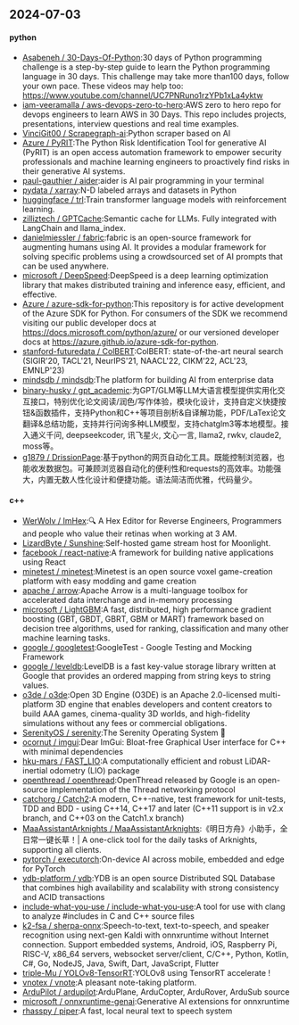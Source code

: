 ## 2024-07-03

#### python
* [Asabeneh / 30-Days-Of-Python](https://github.com/Asabeneh/30-Days-Of-Python):30 days of Python programming challenge is a step-by-step guide to learn the Python programming language in 30 days. This challenge may take more than100 days, follow your own pace. These videos may help too: https://www.youtube.com/channel/UC7PNRuno1rzYPb1xLa4yktw
* [iam-veeramalla / aws-devops-zero-to-hero](https://github.com/iam-veeramalla/aws-devops-zero-to-hero):AWS zero to hero repo for devops engineers to learn AWS in 30 Days. This repo includes projects, presentations, interview questions and real time examples.
* [VinciGit00 / Scrapegraph-ai](https://github.com/VinciGit00/Scrapegraph-ai):Python scraper based on AI
* [Azure / PyRIT](https://github.com/Azure/PyRIT):The Python Risk Identification Tool for generative AI (PyRIT) is an open access automation framework to empower security professionals and machine learning engineers to proactively find risks in their generative AI systems.
* [paul-gauthier / aider](https://github.com/paul-gauthier/aider):aider is AI pair programming in your terminal
* [pydata / xarray](https://github.com/pydata/xarray):N-D labeled arrays and datasets in Python
* [huggingface / trl](https://github.com/huggingface/trl):Train transformer language models with reinforcement learning.
* [zilliztech / GPTCache](https://github.com/zilliztech/GPTCache):Semantic cache for LLMs. Fully integrated with LangChain and llama_index.
* [danielmiessler / fabric](https://github.com/danielmiessler/fabric):fabric is an open-source framework for augmenting humans using AI. It provides a modular framework for solving specific problems using a crowdsourced set of AI prompts that can be used anywhere.
* [microsoft / DeepSpeed](https://github.com/microsoft/DeepSpeed):DeepSpeed is a deep learning optimization library that makes distributed training and inference easy, efficient, and effective.
* [Azure / azure-sdk-for-python](https://github.com/Azure/azure-sdk-for-python):This repository is for active development of the Azure SDK for Python. For consumers of the SDK we recommend visiting our public developer docs at https://docs.microsoft.com/python/azure/ or our versioned developer docs at https://azure.github.io/azure-sdk-for-python.
* [stanford-futuredata / ColBERT](https://github.com/stanford-futuredata/ColBERT):ColBERT: state-of-the-art neural search (SIGIR'20, TACL'21, NeurIPS'21, NAACL'22, CIKM'22, ACL'23, EMNLP'23)
* [mindsdb / mindsdb](https://github.com/mindsdb/mindsdb):The platform for building AI from enterprise data
* [binary-husky / gpt_academic](https://github.com/binary-husky/gpt_academic):为GPT/GLM等LLM大语言模型提供实用化交互接口，特别优化论文阅读/润色/写作体验，模块化设计，支持自定义快捷按钮&函数插件，支持Python和C++等项目剖析&自译解功能，PDF/LaTex论文翻译&总结功能，支持并行问询多种LLM模型，支持chatglm3等本地模型。接入通义千问, deepseekcoder, 讯飞星火, 文心一言, llama2, rwkv, claude2, moss等。
* [g1879 / DrissionPage](https://github.com/g1879/DrissionPage):基于python的网页自动化工具。既能控制浏览器，也能收发数据包。可兼顾浏览器自动化的便利性和requests的高效率。功能强大，内置无数人性化设计和便捷功能。语法简洁而优雅，代码量少。

#### c++
* [WerWolv / ImHex](https://github.com/WerWolv/ImHex):🔍 A Hex Editor for Reverse Engineers, Programmers and people who value their retinas when working at 3 AM.
* [LizardByte / Sunshine](https://github.com/LizardByte/Sunshine):Self-hosted game stream host for Moonlight.
* [facebook / react-native](https://github.com/facebook/react-native):A framework for building native applications using React
* [minetest / minetest](https://github.com/minetest/minetest):Minetest is an open source voxel game-creation platform with easy modding and game creation
* [apache / arrow](https://github.com/apache/arrow):Apache Arrow is a multi-language toolbox for accelerated data interchange and in-memory processing
* [microsoft / LightGBM](https://github.com/microsoft/LightGBM):A fast, distributed, high performance gradient boosting (GBT, GBDT, GBRT, GBM or MART) framework based on decision tree algorithms, used for ranking, classification and many other machine learning tasks.
* [google / googletest](https://github.com/google/googletest):GoogleTest - Google Testing and Mocking Framework
* [google / leveldb](https://github.com/google/leveldb):LevelDB is a fast key-value storage library written at Google that provides an ordered mapping from string keys to string values.
* [o3de / o3de](https://github.com/o3de/o3de):Open 3D Engine (O3DE) is an Apache 2.0-licensed multi-platform 3D engine that enables developers and content creators to build AAA games, cinema-quality 3D worlds, and high-fidelity simulations without any fees or commercial obligations.
* [SerenityOS / serenity](https://github.com/SerenityOS/serenity):The Serenity Operating System 🐞
* [ocornut / imgui](https://github.com/ocornut/imgui):Dear ImGui: Bloat-free Graphical User interface for C++ with minimal dependencies
* [hku-mars / FAST_LIO](https://github.com/hku-mars/FAST_LIO):A computationally efficient and robust LiDAR-inertial odometry (LIO) package
* [openthread / openthread](https://github.com/openthread/openthread):OpenThread released by Google is an open-source implementation of the Thread networking protocol
* [catchorg / Catch2](https://github.com/catchorg/Catch2):A modern, C++-native, test framework for unit-tests, TDD and BDD - using C++14, C++17 and later (C++11 support is in v2.x branch, and C++03 on the Catch1.x branch)
* [MaaAssistantArknights / MaaAssistantArknights](https://github.com/MaaAssistantArknights/MaaAssistantArknights):《明日方舟》小助手，全日常一键长草！| A one-click tool for the daily tasks of Arknights, supporting all clients.
* [pytorch / executorch](https://github.com/pytorch/executorch):On-device AI across mobile, embedded and edge for PyTorch
* [ydb-platform / ydb](https://github.com/ydb-platform/ydb):YDB is an open source Distributed SQL Database that combines high availability and scalability with strong consistency and ACID transactions
* [include-what-you-use / include-what-you-use](https://github.com/include-what-you-use/include-what-you-use):A tool for use with clang to analyze #includes in C and C++ source files
* [k2-fsa / sherpa-onnx](https://github.com/k2-fsa/sherpa-onnx):Speech-to-text, text-to-speech, and speaker recognition using next-gen Kaldi with onnxruntime without Internet connection. Support embedded systems, Android, iOS, Raspberry Pi, RISC-V, x86_64 servers, websocket server/client, C/C++, Python, Kotlin, C#, Go, NodeJS, Java, Swift, Dart, JavaScript, Flutter
* [triple-Mu / YOLOv8-TensorRT](https://github.com/triple-Mu/YOLOv8-TensorRT):YOLOv8 using TensorRT accelerate !
* [vnotex / vnote](https://github.com/vnotex/vnote):A pleasant note-taking platform.
* [ArduPilot / ardupilot](https://github.com/ArduPilot/ardupilot):ArduPlane, ArduCopter, ArduRover, ArduSub source
* [microsoft / onnxruntime-genai](https://github.com/microsoft/onnxruntime-genai):Generative AI extensions for onnxruntime
* [rhasspy / piper](https://github.com/rhasspy/piper):A fast, local neural text to speech system
